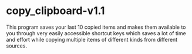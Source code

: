# copy_clipboard-v1.1
This program saves your last 10 copied items and makes them available to you through very easily accessible shortcut keys which saves a lot of time and effort while copying multiple items of different kinds from different sources. 
